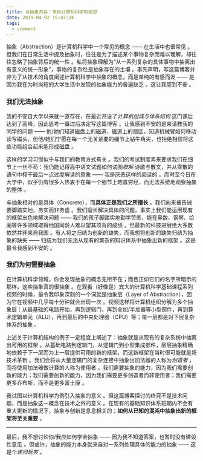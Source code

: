 ```yaml
---
title: 与抽象共存：来自计算机科学的感想
date: 2019-04-02 15:47:24
tags:
  - comment
---
```


抽象（Abstraction）是计算机科学中一个常见的概念 —— 在生活中也很常见 。但我们在日常生活中提及抽象时，往往是为了描述某个事物复杂而难以理解，却往往忽略了抽象背后的统一性 。私将抽象理解为“从一系列复杂的具体事物中抽离出有意义的统一形象”，事物的复杂性是抽象存在的土壤 。事先声明，写这篇博客并非为了从技术的角度阐述计算机科学中抽象的概念，而是单纯的有感而发 —— 是因为我在为时尚短的大学生活中发现的抽象能力的普遍缺乏 。这让我感到不安 。

<!--more-->

### 我们无法抽象

我的不安自大学以来就一直存在，在最近开设了*计算机组成与体系结构* 这门课后达到了高峰，因此思考一番过后决定写这篇博客 。让我感到不安的是来请教我的同学的问题 —— 他/她们知道磁盘上的磁道、磁道上的扇区，知道机械臂如何移动读写磁头，但他/她们宁愿在每一个无关紧要的细节上钻牛角尖，也拒绝相信将这些功能组合起来能形成磁盘 。

这样的学习习惯似乎与我们的教育方式有关 。我们的考试制度素来要求我们在细节上一丝不苟：我仍能记得高中语文试题如何试图*肢解* 诗歌与散文，并从零散的语句中榨干最后一点过度解读的意象 —— 我是厌恶这样的阅读的 。而时至今日在大学中，似乎仍有很多人热衷于在每一个细节上皓首穷经，而无法系统地观察抽象的整体 。

与抽象相对的是具体（Concrete），而**具体正是我们之所擅长** 。我们向来被告诫要脚踏实地，务实而非务虚 。我们擅长解决具体的问题，事实上我们能运用现有的框架出色地解决问题 —— 我们的孩子脚踏实地勤学苦练，能在奥数、钢琴、绘画等许多领域取得他国同龄人难以望其项背的成绩 。但最新的科技进展绝大多数依然并非来自我国 。有人将之归结为创新的缺失，而我想将创新的缺失归结为抽象的缺失 —— 归结为我们无法从现有的繁杂的知识体系中抽象出新的框架 。这是最令我感到不安的 。

### 我们为何需要抽象

在计算机科学领域，你会发现抽象的概念无所不在；而且正如它们的名字所暗示的那样，这些抽象真的很抽象 。在观看（好像是）宾大的计算机科学基础课程系列视频的时候，最令我印象深刻的一个词就是抽象层（Layer of Abstraction），因为它在视频中几乎每十分钟就会出现一次 。视频这样将计算机组织分解为多个抽象层：从最基础的电路开始，再到逻辑门，再到全加/半加器等小型部件，再到算术逻辑单元（ALU），再到最后的中央处理器（CPU）等；每一层都是对下层复杂体系的抽象 。

上述关于计算机结构的例子一定程度上阐述了：抽象就是从现有的复杂系统中抽离出可用的框架 。从基础电路到逻辑门，从逻辑门到小型集成部件，层层抽象精确地依赖于下一层而为上一层提供可用的新的框架，而这新框架在当时很可能就是场技术革新 。我们会将从大量逻辑门的复杂连接中抽象出加法器的人称为*创造者* ，而将使用加法器做计算的人称为使用者 。我们需要抽象的能力，因为我们需要创新的能力；我们需要创新的能力，因为我们需要更多创造者而非使用者；我们需要更多乔布斯，而不是更多富士康 。

我试图以计算机科学为例引入抽象的意义 。但这篇博客探讨的终究不是技术问题，而是抽象这一概念在技术之外的意义 。在现有的基础知识体系短期内不会有重大更新的情况下，抽象与创新是息息相关的；**如何从已知的混沌中抽象出新的框架将至关重要** 。

------

最后，我不想讨论你/我应如何学会抽象 —— 因为我不知道答案，也暂时没有建设性意见 。但或许，抽象的能力本身就来自对一系列处理具体的能力的抽象 —— 这是个*递归玩笑* 。